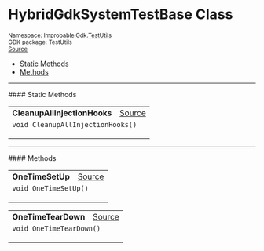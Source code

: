 
# HybridGdkSystemTestBase Class
<sup>
Namespace: Improbable.Gdk.<a href="{{urlRoot}}/api/test-utils-index">TestUtils</a><br/>
GDK package: TestUtils<br/>
<a href="https://www.github.com/spatialos/gdk-for-unity/blob/0.2.2/workers/unity/Packages/com.improbable.gdk.testutils/HybridGdkSystemTestBase.cs/#L9">Source</a>
<style>
a code {
                    padding: 0em 0.25em!important;
}
code {
                    background-color: #ffffff!important;
}
</style>
</sup>
<nav id="pageToc" class="page-toc"><ul><li><a href="#static-methods">Static Methods</a>
<li><a href="#methods">Methods</a>
</ul></nav>











</p>
<hr style="width:100%; border-top-color:#d8d8d8" />
#### Static Methods


</p>




<table width="100%">
    <tr>
        <td style="border-right:none"><b>CleanupAllInjectionHooks</b></td>
        <td style="border-left:none; text-align:right"><a href="https://www.github.com/spatialos/gdk-for-unity/blob/0.2.2/workers/unity/Packages/com.improbable.gdk.testutils/HybridGdkSystemTestBase.cs/#L47">Source</a></td>
    </tr>
    <tr>
        <td colspan="2">
<code>void CleanupAllInjectionHooks()</code></p>






</td>
    </tr>
</table>





</p>
<hr style="width:100%; border-top-color:#d8d8d8" />
#### Methods


</p>




<table width="100%">
    <tr>
        <td style="border-right:none"><b>OneTimeSetUp</b></td>
        <td style="border-left:none; text-align:right"><a href="https://www.github.com/spatialos/gdk-for-unity/blob/0.2.2/workers/unity/Packages/com.improbable.gdk.testutils/HybridGdkSystemTestBase.cs/#L25">Source</a></td>
    </tr>
    <tr>
        <td colspan="2">
<code>void OneTimeSetUp()</code></p>






</td>
    </tr>
</table>


<table width="100%">
    <tr>
        <td style="border-right:none"><b>OneTimeTearDown</b></td>
        <td style="border-left:none; text-align:right"><a href="https://www.github.com/spatialos/gdk-for-unity/blob/0.2.2/workers/unity/Packages/com.improbable.gdk.testutils/HybridGdkSystemTestBase.cs/#L40">Source</a></td>
    </tr>
    <tr>
        <td colspan="2">
<code>void OneTimeTearDown()</code></p>






</td>
    </tr>
</table>






